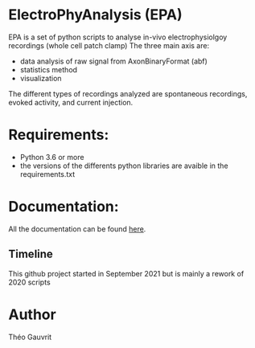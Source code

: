 # ElectroPhyAnalysis (EPA)

EPA is a set of python scripts to analyse in-vivo electrophysiolgoy recordings (whole cell patch clamp)
The three main axis are:
  - data analysis of raw signal from AxonBinaryFormat (abf)
  - statistics method
  - visualization

The different types of recordings analyzed are spontaneous recordings, evoked activity, and current injection.

# Requirements:
  - Python 3.6 or more
  - the versions of the differents python libraries are avaible in the requirements.txt

# Documentation:
All the documentation can be found [here](https://electrophyanalysis.readthedocs.io/en/latest/).
  
## Timeline
This github project started in September 2021 but is mainly a rework of 2020 scripts

# Author
Théo Gauvrit
